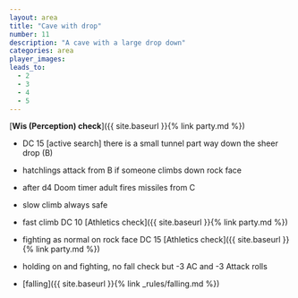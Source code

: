 ```yaml
---
layout: area
title: "Cave with drop"
number: 11
description: "A cave with a large drop down"
categories: area
player_images:
leads_to:
  - 2
  - 3
  - 4
  - 5
---
```

[**Wis (Perception) check**]({{ site.baseurl }}{% link party.md %})
* DC 15 [active search] there is a small tunnel part way down the sheer drop (B)

* hatchlings attack from B if someone climbs down rock face
* after d4 Doom timer adult fires missiles from C
* slow climb always safe
* fast climb DC 10 [Athletics check]({{ site.baseurl }}{% link party.md %})
* fighting as normal on rock face DC 15 [Athletics check]({{ site.baseurl }}{% link party.md %})
* holding on and fighting, no fall check but -3 AC and -3 Attack rolls
* [falling]({{ site.baseurl }}{% link _rules/falling.md %})
